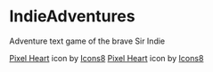 # IndieAdventures
 Adventure text game of the brave Sir Indie

<a target="_blank" href="https://icons8.com/icon/TZiEiIITytF2/pixel-heart">Pixel Heart</a> icon by <a target="_blank" href="https://icons8.com">Icons8</a>
<a target="_blank" href="https://icons8.com/icon/cOV2sa6yhYPi/pixel-heart">Pixel Heart</a> icon by <a target="_blank" href="https://icons8.com">Icons8</a>